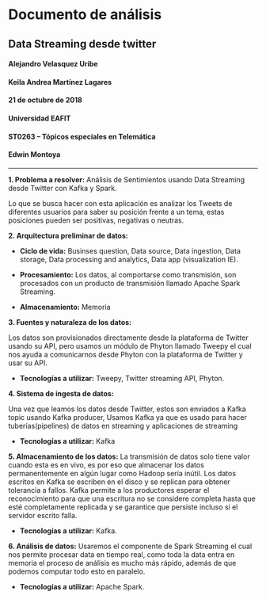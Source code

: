# Documento de análisis
## Data Streaming desde twitter






#### Alejandro Velasquez Uribe
#### Keila Andrea Martínez Lagares
#### 21 de octubre de 2018







#### Universidad EAFIT
#### ST0263 – Tópicos especiales en Telemática
#### Edwin Montoya
-----------------------------------------------------------------------------------------------------------------------------

**1. Problema a resolver:**
Análisis de Sentimientos usando Data Streaming desde Twitter con Kafka y Spark.

Lo que se busca hacer con esta aplicación es analizar los Tweets de diferentes usuarios para saber su  posición frente a un tema, estas posiciones pueden ser positivas, negativas o neutras.

**2. Arquitectura preliminar de datos:**

* **Ciclo de vida:**
Businses question,
Data source,
Data ingestion,
Data storage,
Data processing and analytics,
Data app (visualization IE).

* **Procesamiento:** Los datos, al comportarse como transmisión, son procesados con un producto de transmisión llamado Apache Spark Streaming.

* **Almacenamiento:** Memoria


**3. Fuentes y naturaleza de los datos:**

Los datos son provisionados directamente desde la plataforma de Twitter usando su API, pero usamos un módulo de Phyton llamado Tweepy el cual nos ayuda a comunicarnos desde Phyton con la plataforma de Twitter y usar su API.
 
* **Tecnologías a utilizar:**  Tweepy, Twitter streaming API, Phyton.


**4. Sistema de ingesta de datos:**

Una vez que leamos los datos desde Twitter, estos son enviados a Kafka topic usando Kafka producer, Usamos Kafka ya que es usado para hacer tuberías(pipelines) de datos en streaming  y aplicaciones de streaming
            
* **Tecnologías a utilizar:**  Kafka


**5. Almacenamiento de los datos:**
La transmisión de datos solo tiene valor cuando esta es en vivo, es por eso que almacenar los datos permanentemente en algún lugar como Hadoop sería inútil. 
Los datos escritos en Kafka se escriben en el disco y se replican para obtener tolerancia a fallos. Kafka permite a los productores esperar el reconocimiento para que una escritura no se considere completa hasta que esté completamente replicada y se garantice que persiste incluso si el servidor escrito falla.


* **Tecnologías a utilizar:** Kafka.


**6. Análisis de datos:**
Usaremos el componente de Spark Streaming el cual nos permite procesar data en     tiempo real, como toda la data entra en memoria el proceso de análisis es mucho más rápido, además de que podemos computar todo esto en paralelo. 
* **Tecnologías a utilizar:**  Apache Spark.          

